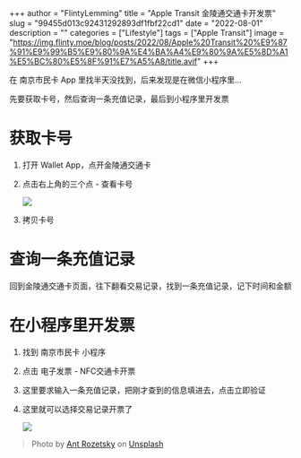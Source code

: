 +++
author = "FlintyLemming"
title = "Apple Transit 金陵通交通卡开发票"
slug = "99455d013c92431292893df1fbf22cd1"
date = "2022-08-01"
description = ""
categories = ["Lifestyle"]
tags = ["Apple Transit"]
image = "https://img.flinty.moe/blog/posts/2022/08/Apple%20Transit%20%E9%87%91%E9%99%B5%E9%80%9A%E4%BA%A4%E9%80%9A%E5%8D%A1%E5%BC%80%E5%8F%91%E7%A5%A8/title.avif"
+++

在 南京市民卡 App 里找半天没找到，后来发现是在微信小程序里…

先要获取卡号，然后查询一条充值记录，最后到小程序里开发票

# 获取卡号

1. 打开 Wallet App，点开金陵通交通卡
2. 点击右上角的三个点 - 查看卡号

    ![](https://img.flinty.moe/blog/posts/2022/08/Apple%20Transit%20%E9%87%91%E9%99%B5%E9%80%9A%E4%BA%A4%E9%80%9A%E5%8D%A1%E5%BC%80%E5%8F%91%E7%A5%A8/1.avif)

3. 拷贝卡号

# 查询一条充值记录

回到金陵通交通卡页面，往下翻看交易记录，找到一条充值记录，记下时间和金额

# 在小程序里开发票

1. 找到 南京市民卡 小程序
2. 点击 电子发票 - NFC交通卡开票
3. 这里要求输入一条充值记录，把刚才查到的信息填进去，点击立即验证
4. 这里就可以选择交易记录开票了

    ![](https://img.flinty.moe/blog/posts/2022/08/Apple%20Transit%20%E9%87%91%E9%99%B5%E9%80%9A%E4%BA%A4%E9%80%9A%E5%8D%A1%E5%BC%80%E5%8F%91%E7%A5%A8/2.avif)

> Photo by [Ant Rozetsky](https://unsplash.com/@rozetsky?utm_source=unsplash&utm_medium=referral&utm_content=creditCopyText) on [Unsplash](https://unsplash.com/s/photos/bus?utm_source=unsplash&utm_medium=referral&utm_content=creditCopyText)
  